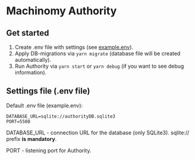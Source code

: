 # Machinomy Authority

## Get started

1. Create .env file with settings (see [example.env](https://github.com/machinomy/authority/blob/master/example.env)).
2. Apply DB-migrations via `yarn migrate` (database file will be created automatically).
3. Run Authority via `yarn start` or `yarn debug` (if you want to see debug information). 

## Settings file (.env file)

Default .env file (example.env):

```
DATABASE_URL=sqlite://authorityDB.sqlite3
PORT=5500
```

DATABASE_URL - connection URL for the database (only SQLite3). sqlite:// prefix **is mandatory**.

PORT - listening port for Authority.

